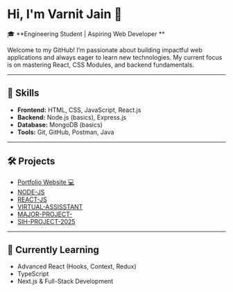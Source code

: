 # Hi, I'm Varnit Jain 👋

🎓 **Engineering Student | Aspiring Web Developer **

Welcome to my GitHub! I’m passionate about building impactful web applications and always eager to learn new technologies. My current focus is on mastering React, CSS Modules, and backend fundamentals.

---

## 🚀 Skills

- **Frontend:** HTML, CSS, JavaScript, React.js
- **Backend:** Node.js (basics), Express.js
- **Database:** MongoDB (basics)
- **Tools:** Git, GitHub, Postman, Java

---

## 🛠️ Projects

- [Portfolio Website 💻](https://github.com/varnitjain8822/Portfolio-Website)
- [NODE-JS](https://github.com/varnitjain8822/NODE-JS)
- [REACT-JS](https://github.com/varnitjain8822/REACT-JS)
- [VIRTUAL-ASSISSTANT](https://github.com/varnitjain8822/VIRTUAL-ASSISSTANT)
- [MAJOR-PROJECT-](https://github.com/varnitjain8822/MAJOR-PROJECT-)
- [SIH-PROJECT-2025](https://github.com/varnitjain8822/SIH-PROJECT-2025)

---
## 🚀 Currently Learning
- Advanced React (Hooks, Context, Redux)
- TypeScript
- Next.js & Full-Stack Development

